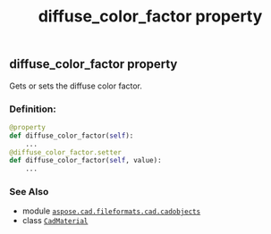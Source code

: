 ﻿---
title: diffuse_color_factor property
second_title: Aspose.CAD for Python via .NET API References
description: 
type: docs
weight: 310
url: /python-net/aspose.cad.fileformats.cad.cadobjects/cadmaterial/diffuse_color_factor/
is_root: false
---

## diffuse_color_factor property


Gets or sets the diffuse color factor.
### Definition:
```python
@property
def diffuse_color_factor(self):
    ...
@diffuse_color_factor.setter
def diffuse_color_factor(self, value):
    ...
```

### See Also
* module [`aspose.cad.fileformats.cad.cadobjects`](../../)
* class [`CadMaterial`](/cad/python-net/aspose.cad.fileformats.cad.cadobjects/cadmaterial)
